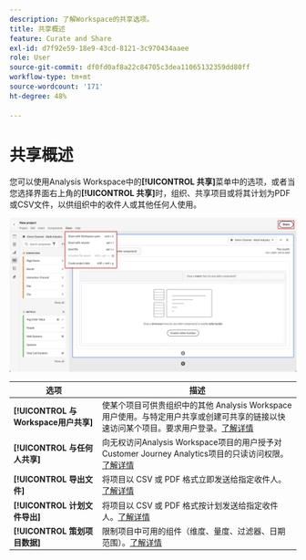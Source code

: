 ```yaml
---
description: 了解Workspace的共享选项。
title: 共享概述
feature: Curate and Share
exl-id: d7f92e59-18e9-43cd-8121-3c970434aaee
role: User
source-git-commit: df0fd0af8a22c84705c3dea11065132359dd80ff
workflow-type: tm+mt
source-wordcount: '171'
ht-degree: 48%

---
```


# 共享概述

您可以使用Analysis Workspace中的&#x200B;**[!UICONTROL 共享]**&#x200B;菜单中的选项，或者当您选择界面右上角的&#x200B;**[!UICONTROL 共享]**&#x200B;时，组织、共享项目或将其计划为PDF或CSV文件，以供组织中的收件人或其他任何人使用。

![共享选项](assets/share-options.png)

| 选项 | 描述 |
|---|---|
| **[!UICONTROL 与Workspace用户共享]** | 使某个项目可供贵组织中的其他 Analysis Workspace 用户使用。与特定用户共享或创建可共享的链接以快速访问某个项目。要求用户登录。[了解详情](/help/analysis-workspace/curate-share/share-projects.md) |
| **[!UICONTROL 与任何人共享]** | 向无权访问Analysis Workspace项目的用户授予对Customer Journey Analytics项目的只读访问权限。 [了解详情](/help/analysis-workspace/curate-share/share-projects.md) |
| **[!UICONTROL 导出文件]** | 将项目以 CSV 或 PDF 格式立即发送给指定收件人。[了解详情](/help/analysis-workspace/export/t-schedule-report.md) |
| **[!UICONTROL 计划文件导出]** | 将项目以 CSV 或 PDF 格式按计划发送给指定收件人。[了解详情](/help/analysis-workspace/export/t-schedule-report.md) |
| **[!UICONTROL 策划项目数据]** | 限制项目中可用的组件（维度、量度、过滤器、日期范围）。[了解详情](/help/analysis-workspace/curate-share/curate.md) |
